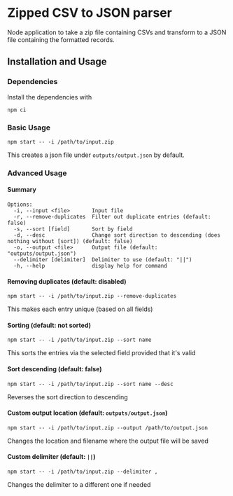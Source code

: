 # Zipped CSV to JSON parser

Node application to take a zip file containing CSVs and transform to a JSON file containing the formatted records.

## Installation and Usage

### Dependencies
Install the dependencies with
```
npm ci
```

### Basic Usage
```
npm start -- -i /path/to/input.zip
```

This creates a json file under `outputs/output.json` by default.

### Advanced Usage

#### Summary
```
Options:
  -i, --input <file>       Input file
  -r, --remove-duplicates  Filter out duplicate entries (default: false)
  -s, --sort [field]       Sort by field
  -d, --desc               Change sort direction to descending (does nothing without [sort]) (default: false)
  -o, --output <file>      Output file (default: "outputs/output.json")
  --delimiter [delimiter]  Delimiter to use (default: "||")
  -h, --help               display help for command
```

#### Removing duplicates (default: disabled)
```
npm start -- -i /path/to/input.zip --remove-duplicates
```
This makes each entry unique (based on all fields)

#### Sorting (default: not sorted)
```
npm start -- -i /path/to/input.zip --sort name
```
This sorts the entries via the selected field provided that it's valid

#### Sort descending (default: false)
```
npm start -- -i /path/to/input.zip --sort name --desc
```
Reverses the sort direction to descending

#### Custom output location (default: `outputs/output.json`)
```
npm start -- -i /path/to/input.zip --output /path/to/output.json
```
Changes the location and filename where the output file will be saved

#### Custom delimiter (default: `||`)
```
npm start -- -i /path/to/input.zip --delimiter ,
```
Changes the delimiter to a different one if needed

